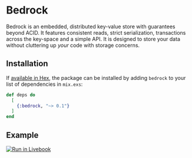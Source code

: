 # Bedrock

Bedrock is an embedded, distributed key-value store with guarantees beyond ACID.
It features consistent reads, strict serialization, transactions across the
key-space and a simple API. It is designed to store your data without cluttering
up _your_ code with storage concerns.

## Installation

If [available in Hex](https://hex.pm/docs/publish), the package can be installed
by adding `bedrock` to your list of dependencies in `mix.exs`:

```elixir
def deps do
  [
    {:bedrock, "~> 0.1"}
  ]
end
```

## Example

[![Run in Livebook](https://livebook.dev/badge/v1/blue.svg)](https://livebook.dev/run?url=https%3A%2F%2Fraw.githubusercontent.com%2Fjallum%2Fbedrock%2Frefs%2Fheads%2Fdevelop%2Flivebooks%2Fexample_bank.livemd&rev=0.1.1)
